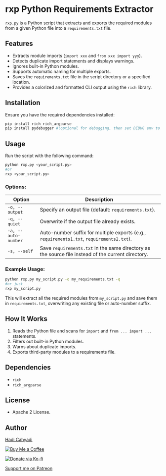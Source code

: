 # rxp Python Requirements Extractor

`rxp.py` is a Python script that extracts and exports the required modules from a given Python file into a `requirements.txt` file.

## Features
- Extracts module imports (`import xxx` and `from xxx import yyy`).
- Detects duplicate import statements and displays warnings.
- Ignores built-in Python modules.
- Supports automatic naming for multiple exports.
- Saves the `requirements.txt` file in the script directory or a specified location.
- Provides a colorized and formatted CLI output using the `rich` library.

## Installation

Ensure you have the required dependencies installed:

```sh
pip install rich rich_argparse
pip install pydebugger #(optional for debugging, then set DEBUG env to '1')
```

## Usage

Run the script with the following command:

```sh
python rxp.py <your_script.py> 
#or
rxp <your_script.py> 
```

### Options:

| Option         | Description |
|---------------|-------------|
| `-o, --output`  | Specify an output file (default: `requirements.txt`). |
| `-q, --quiet`  | Overwrite if the output file already exists. |
| `-a, --auto-number` | Auto-number suffix for multiple exports (e.g., `requirements1.txt`, `requirements2.txt`). |
| `-s, --self`  | Save `requirements.txt` in the same directory as the source file instead of the current directory. |

### Example Usage:

```sh
python rxp.py my_script.py -o my_requirements.txt -q
#or just
rxp my_script.py
```

This will extract all the required modules from `my_script.py` and save them in `requirements.txt`, overwriting any existing file or auto-number suffix.

## How It Works
1. Reads the Python file and scans for `import` and `from ... import ...` statements.
2. Filters out built-in Python modules.
3. Warns about duplicate imports.
4. Exports third-party modules to a requirements file.

## Dependencies
- `rich`
- `rich_argparse`

## License
- Apache 2 License.

## Author
[Hadi Cahyadi](mailto:cumulus13@gmail.com)

[![Buy Me a Coffee](https://www.buymeacoffee.com/assets/img/custom_images/orange_img.png)](https://www.buymeacoffee.com/cumulus13)

[![Donate via Ko-fi](https://ko-fi.com/img/githubbutton_sm.svg)](https://ko-fi.com/cumulus13)

[Support me on Patreon](https://www.patreon.com/cumulus13)

